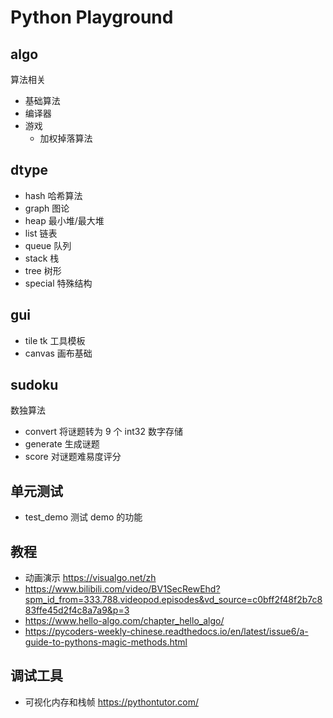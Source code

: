 # Python Playground

## algo

算法相关
- 基础算法
- 编译器
- 游戏
  - 加权掉落算法

## dtype

- hash 哈希算法
- graph 图论
- heap 最小堆/最大堆
- list 链表
- queue 队列
- stack 栈
- tree 树形
- special 特殊结构

## gui

- tile tk 工具模板
- canvas 画布基础

## sudoku

数独算法
- convert 将谜题转为 9 个 int32 数字存储
- generate 生成谜题
- score 对谜题难易度评分

## 单元测试

- test_demo 测试 demo 的功能


## 教程
- 动画演示 https://visualgo.net/zh
- https://www.bilibili.com/video/BV1SecRewEhd?spm_id_from=333.788.videopod.episodes&vd_source=c0bff2f48f2b7c883ffe45d2f4c8a7a9&p=3
- https://www.hello-algo.com/chapter_hello_algo/
- https://pycoders-weekly-chinese.readthedocs.io/en/latest/issue6/a-guide-to-pythons-magic-methods.html

## 调试工具

- 可视化内存和栈帧 https://pythontutor.com/
